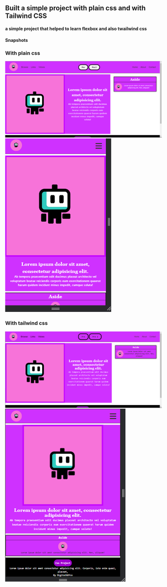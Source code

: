 ## Built a simple project with plain css and with Tailwind CSS


#### a simple project that helped to learn flexbox and also twailwind css

#### Snapshots


### With plain css
![With plain css](./plain.png)
![With plain css](./plain-m.png)


### With tailwind css
![With tailwind css](./tail.png)
![With tailwind css](./tail-m.png)


